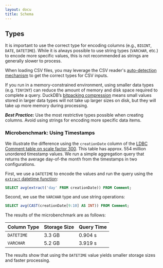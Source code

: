 ```yaml
---
layout: docu
title: Schema
---
```


## Types

It is important to use the correct type for encoding columns (e.g., `BIGINT`, `DATE`, `DATETIME`). While it is always possible to use string types (`VARCHAR`, etc.) to encode more specific values, this is not recommended as strings are generally slower to process.

When loading CSV files, you may leverage the CSV reader's [auto-detection mechanism](../../data/csv/auto_detection) to get the correct types for CSV inputs.

If you run in a memory-constrained environment, using smaller data types (e.g. `TINYINT`) can reduce the amount of memory and disk space required to complete a query. DuckDB’s [bitpacking compression](/2022/10/28/lightweight-compression.html#bit-packing) means small values stored in larger data types will not take up larger sizes on disk, but they will take up more memory during processing.

_**Best Practice:**_ Use the most restrictive types possible when creating columns. Avoid using strings for encoding more specific data items.

### Microbenchmark: Using Timestamps

We illustrate the difference using the `creationDate` column of the [LDBC Comment table on scale factor 300](https://blobs.duckdb.org/data/ldbc-sf300-comments-creationDate.parquet). This table has approx. 554 million unordered timestamp values. We run a simple aggregation query that returns the average day-of-the month from the timestamps in two configurations.

First, we use a `DATETIME` to encode the values and run the query using the [`extract` datetime function](../../sql/functions/timestamp.md):

```sql
SELECT avg(extract('day' FROM creationDate)) FROM Comment;
```

Second, we use the `VARCHAR` type and use string operations:

```sql
SELECT avg(CAST(creationDate[9:10] AS INT)) FROM Comment;
```

The results of the microbenchmark are as follows:

<div class="narrow_table"></div>

| Column Type | Storage Size | Query Time |
|---|---|---|
| `DATETIME` | 3.3 GB | 0.904 s |
| `VARCHAR` | 5.2 GB | 3.919 s |

The results show that using the `DATETIME` value yields smaller storage sizes and faster processing. 
